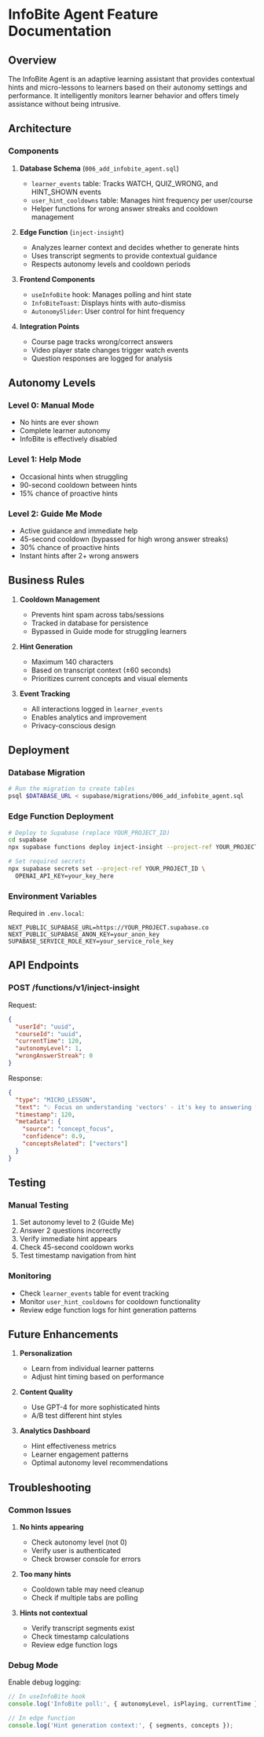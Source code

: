 # InfoBite Agent Feature Documentation

## Overview

The InfoBite Agent is an adaptive learning assistant that provides contextual hints and micro-lessons to learners based on their autonomy settings and performance. It intelligently monitors learner behavior and offers timely assistance without being intrusive.

## Architecture

### Components

1. **Database Schema** (`006_add_infobite_agent.sql`)
   - `learner_events` table: Tracks WATCH, QUIZ_WRONG, and HINT_SHOWN events
   - `user_hint_cooldowns` table: Manages hint frequency per user/course
   - Helper functions for wrong answer streaks and cooldown management

2. **Edge Function** (`inject-insight`)
   - Analyzes learner context and decides whether to generate hints
   - Uses transcript segments to provide contextual guidance
   - Respects autonomy levels and cooldown periods

3. **Frontend Components**
   - `useInfoBite` hook: Manages polling and hint state
   - `InfoBiteToast`: Displays hints with auto-dismiss
   - `AutonomySlider`: User control for hint frequency

4. **Integration Points**
   - Course page tracks wrong/correct answers
   - Video player state changes trigger watch events
   - Question responses are logged for analysis

## Autonomy Levels

### Level 0: Manual Mode
- No hints are ever shown
- Complete learner autonomy
- InfoBite is effectively disabled

### Level 1: Help Mode
- Occasional hints when struggling
- 90-second cooldown between hints
- 15% chance of proactive hints

### Level 2: Guide Me Mode
- Active guidance and immediate help
- 45-second cooldown (bypassed for high wrong answer streaks)
- 30% chance of proactive hints
- Instant hints after 2+ wrong answers

## Business Rules

1. **Cooldown Management**
   - Prevents hint spam across tabs/sessions
   - Tracked in database for persistence
   - Bypassed in Guide mode for struggling learners

2. **Hint Generation**
   - Maximum 140 characters
   - Based on transcript context (±60 seconds)
   - Prioritizes current concepts and visual elements

3. **Event Tracking**
   - All interactions logged in `learner_events`
   - Enables analytics and improvement
   - Privacy-conscious design

## Deployment

### Database Migration
```bash
# Run the migration to create tables
psql $DATABASE_URL < supabase/migrations/006_add_infobite_agent.sql
```

### Edge Function Deployment
```bash
# Deploy to Supabase (replace YOUR_PROJECT_ID)
cd supabase
npx supabase functions deploy inject-insight --project-ref YOUR_PROJECT_ID

# Set required secrets
npx supabase secrets set --project-ref YOUR_PROJECT_ID \
  OPENAI_API_KEY=your_key_here
```

### Environment Variables
Required in `.env.local`:
```
NEXT_PUBLIC_SUPABASE_URL=https://YOUR_PROJECT.supabase.co
NEXT_PUBLIC_SUPABASE_ANON_KEY=your_anon_key
SUPABASE_SERVICE_ROLE_KEY=your_service_role_key
```

## API Endpoints

### POST /functions/v1/inject-insight
Request:
```json
{
  "userId": "uuid",
  "courseId": "uuid",
  "currentTime": 120,
  "autonomyLevel": 1,
  "wrongAnswerStreak": 0
}
```

Response:
```json
{
  "type": "MICRO_LESSON",
  "text": "💡 Focus on understanding 'vectors' - it's key to answering the questions.",
  "timestamp": 120,
  "metadata": {
    "source": "concept_focus",
    "confidence": 0.9,
    "conceptsRelated": ["vectors"]
  }
}
```

## Testing

### Manual Testing
1. Set autonomy level to 2 (Guide Me)
2. Answer 2 questions incorrectly
3. Verify immediate hint appears
4. Check 45-second cooldown works
5. Test timestamp navigation from hint

### Monitoring
- Check `learner_events` table for event tracking
- Monitor `user_hint_cooldowns` for cooldown functionality
- Review edge function logs for hint generation patterns

## Future Enhancements

1. **Personalization**
   - Learn from individual learner patterns
   - Adjust hint timing based on performance

2. **Content Quality**
   - Use GPT-4 for more sophisticated hints
   - A/B test different hint styles

3. **Analytics Dashboard**
   - Hint effectiveness metrics
   - Learner engagement patterns
   - Optimal autonomy level recommendations

## Troubleshooting

### Common Issues

1. **No hints appearing**
   - Check autonomy level (not 0)
   - Verify user is authenticated
   - Check browser console for errors

2. **Too many hints**
   - Cooldown table may need cleanup
   - Check if multiple tabs are polling

3. **Hints not contextual**
   - Verify transcript segments exist
   - Check timestamp calculations
   - Review edge function logs

### Debug Mode
Enable debug logging:
```javascript
// In useInfoBite hook
console.log('InfoBite poll:', { autonomyLevel, isPlaying, currentTime });

// In edge function
console.log('Hint generation context:', { segments, concepts });
```